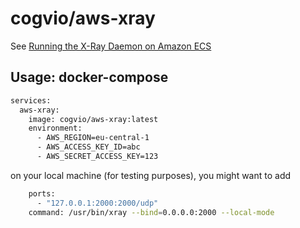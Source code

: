 # cogvio/aws-xray

See [Running the X-Ray Daemon on Amazon ECS](https://docs.aws.amazon.com/xray/latest/devguide/xray-daemon-ecs.html)

## Usage: docker-compose

```sh
services:
  aws-xray:
    image: cogvio/aws-xray:latest
    environment:
      - AWS_REGION=eu-central-1
      - AWS_ACCESS_KEY_ID=abc
      - AWS_SECRET_ACCESS_KEY=123
```

on your local machine (for testing purposes), you might want to add

```sh
    ports:
      - "127.0.0.1:2000:2000/udp"
    command: /usr/bin/xray --bind=0.0.0.0:2000 --local-mode
```
